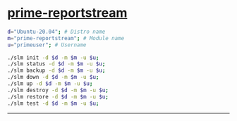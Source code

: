 # [prime-reportstream](https://github.com/CDCgov/prime-reportstream)

```sh
d="Ubuntu-20.04"; # Distro name
m="prime-reportstream"; # Module name
u="primeuser"; # Username

./slm init -d $d -m $m -u $u;
./slm status -d $d -m $m -u $u;
./slm backup -d $d -m $m -u $u;
./slm down -d $d -m $m -u $u;
./slm up -d $d -m $m -u $u;
./slm destroy -d $d -m $m -u $u;
./slm restore -d $d -m $m -u $u;
./slm test -d $d -m $m -u $u;

```
---
